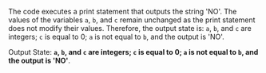 The code executes a print statement that outputs the string 'NO'. The values of the variables `a`, `b`, and `c` remain unchanged as the print statement does not modify their values. Therefore, the output state is: `a`, `b`, and `c` are integers; `c` is equal to 0; `a` is not equal to `b`, and the output is 'NO'.

Output State: **`a`, `b`, and `c` are integers; `c` is equal to 0; `a` is not equal to `b`, and the output is 'NO'**.
